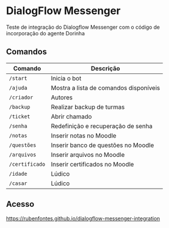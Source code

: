 # DialogFlow Messenger
Teste de integração do Dialogflow Messenger com o código de incorporação do agente Dorinha

## Comandos # 

| Comando | Descrição |
| ------- | --------- |
| `/start` | Inicia o bot | 
| `/ajuda` | Mostra a lista de comandos disponíveis |
| `/criador` | Autores |
| `/backup` | Realizar backup de turmas|
| `/ticket` | Abrir chamado |
| `/senha` | Redefinição e recuperação de senha |
| `/notas` | Inserir notas no Moodle |
| `/questões` | Inserir banco de questões no Moodle |
| `/arquivos` | Inserir arquivos no Moodle |
| `/certificado` | Inserir certificados no Moodle |
| `/idade` | Lúdico |
| `/casar` | Lúdico |

## Acesso #

<https://rubenfontes.github.io/dialogflow-messenger-integration>
